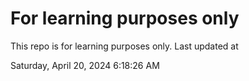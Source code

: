 # For learning purposes only
This repo is for learning purposes only.
Last updated at

Saturday, April 20, 2024 6:18:26 AM

